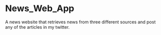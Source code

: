 # News_Web_App

A news website that retrieves news from three different sources and post any of the articles in my twitter.
